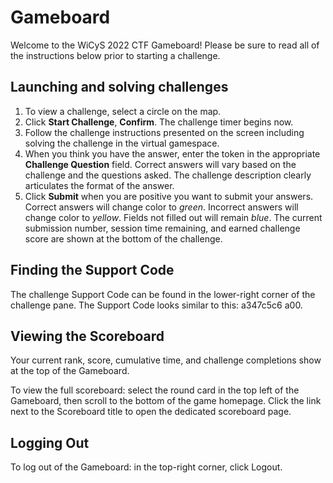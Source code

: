 # Gameboard

Welcome to the WiCyS 2022 CTF Gameboard! Please be sure to read all of the instructions below prior to starting a challenge.

## Launching and solving challenges

1. To view a challenge, select a circle on the map.
2. Click **Start Challenge**, **Confirm**. The challenge timer begins now.
3. Follow the challenge instructions presented on the screen including solving the challenge in the virtual gamespace.
4. When you think you have the answer, enter the token in the appropriate **Challenge Question** field. Correct answers will vary based on the challenge and the questions asked. The challenge description clearly articulates the format of the answer.
5. Click **Submit** when you are positive you want to submit your answers. Correct answers will change color to _green_. Incorrect answers will change color to _yellow_. Fields not filled out will remain _blue_. The current submission number, session time remaining, and earned challenge score are shown at the bottom of the challenge. 

## Finding the Support Code

The challenge Support Code can be found in the lower-right corner of the challenge pane. The Support Code looks similar to this: a347c5c6 a00.

## Viewing the Scoreboard

Your current rank, score, cumulative time, and challenge completions show at the top of the Gameboard.

To view the full scoreboard: select the round card in the top left of the Gameboard, then scroll to the bottom of the game homepage. Click the link next to the Scoreboard title to open the dedicated scoreboard page.

## Logging Out

To log out of the Gameboard: in the top-right corner, click Logout.